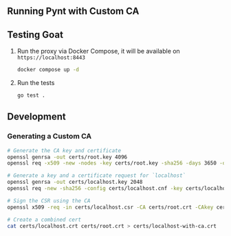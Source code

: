 Running Pynt with Custom CA
---

## Testing Goat

1. Run the proxy via Docker Compose, it will be available on `https://localhost:8443`
    ```sh
    docker compose up -d
    ```

1. Run the tests
    ```sh
    go test .
    ```

## Development

### Generating a Custom CA

```sh
# Generate the CA key and certificate
openssl genrsa -out certs/root.key 4096
openssl req -x509 -new -nodes -key certs/root.key -sha256 -days 3650 -out certs/root.pem -subj "/C=US/ST=CA/O=Proxy, Inc./CN=Custom CA"

# Generate a key and a certificate request for `localhost`
openssl genrsa -out certs/localhost.key 2048
openssl req -new -sha256 -config certs/localhost.cnf -key certs/localhost.key -subj "/C=US/ST=CA/O=MyOrg, Inc./CN=localhost" -out certs/localhost.csr

# Sign the CSR using the CA
openssl x509 -req -in certs/localhost.csr -CA certs/root.crt -CAkey certs/root.key -CAcreateserial -out certs/localhost.crt -extfile certs/localhost.cnf -extensions v3_ext -days 365 -sha256

# Create a combined cert
cat certs/localhost.crt certs/root.crt > certs/localhost-with-ca.crt
```
